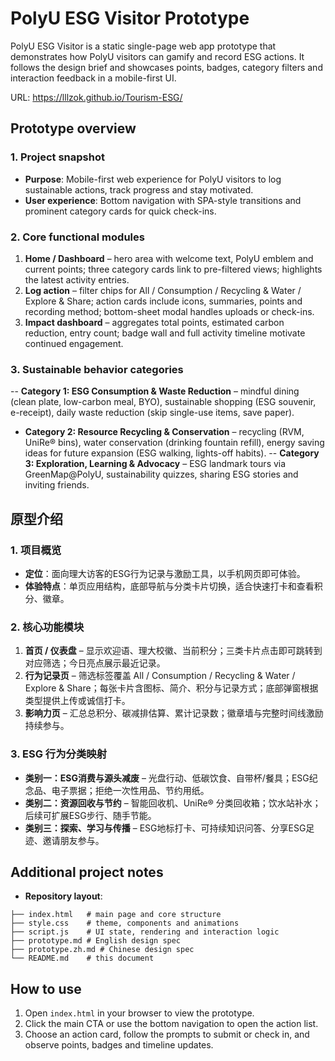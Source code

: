 # PolyU ESG Visitor Prototype

PolyU ESG Visitor is a static single-page web app prototype that demonstrates how PolyU visitors can gamify and record ESG actions. It follows the design brief and showcases points, badges, category filters and interaction feedback in a mobile-first UI.

URL: https://lllzok.github.io/Tourism-ESG/

## Prototype overview

### 1. Project snapshot
- **Purpose**: Mobile-first web experience for PolyU visitors to log sustainable actions, track progress and stay motivated.
- **User experience**: Bottom navigation with SPA-style transitions and prominent category cards for quick check-ins.

### 2. Core functional modules
1. **Home / Dashboard** – hero area with welcome text, PolyU emblem and current points; three category cards link to pre-filtered views; highlights the latest activity entries.
2. **Log action** – filter chips for All / Consumption / Recycling & Water / Explore & Share; action cards include icons, summaries, points and recording method; bottom-sheet modal handles uploads or check-ins.
3. **Impact dashboard** – aggregates total points, estimated carbon reduction, entry count; badge wall and full activity timeline motivate continued engagement.

### 3. Sustainable behavior categories
-- **Category 1: ESG Consumption & Waste Reduction** – mindful dining (clean plate, low-carbon meal, BYO), sustainable shopping (ESG souvenir, e-receipt), daily waste reduction (skip single-use items, save paper).
- **Category 2: Resource Recycling & Conservation** – recycling (RVM, UniRe® bins), water conservation (drinking fountain refill), energy saving ideas for future expansion (ESG walking, lights-off habits).
-- **Category 3: Exploration, Learning & Advocacy** – ESG landmark tours via GreenMap@PolyU, sustainability quizzes, sharing ESG stories and inviting friends.

## 原型介绍

### 1. 项目概览
- **定位**：面向理大访客的ESG行为记录与激励工具，以手机网页即可体验。
- **体验特点**：单页应用结构，底部导航与分类卡片切换，适合快速打卡和查看积分、徽章。

### 2. 核心功能模块
1. **首页 / 仪表盘** – 显示欢迎语、理大校徽、当前积分；三类卡片点击即可跳转到对应筛选；今日亮点展示最近记录。
2. **行为记录页** – 筛选标签覆盖 All / Consumption / Recycling & Water / Explore & Share；每张卡片含图标、简介、积分与记录方式；底部弹窗根据类型提供上传或诚信打卡。
3. **影响力页** – 汇总总积分、碳减排估算、累计记录数；徽章墙与完整时间线激励持续参与。

### 3. ESG 行为分类映射
- **类别一：ESG消费与源头减废** – 光盘行动、低碳饮食、自带杯/餐具；ESG纪念品、电子票据；拒绝一次性用品、节约用纸。
- **类别二：资源回收与节约** – 智能回收机、UniRe® 分类回收箱；饮水站补水；后续可扩展ESG步行、随手节能。
- **类别三：探索、学习与传播** – ESG地标打卡、可持续知识问答、分享ESG足迹、邀请朋友参与。

## Additional project notes
- **Repository layout**:

```
├── index.html   # main page and core structure
├── style.css    # theme, components and animations
├── script.js    # UI state, rendering and interaction logic
├── prototype.md # English design spec
├── prototype.zh.md # Chinese design spec
└── README.md    # this document
```

## How to use

1. Open `index.html` in your browser to view the prototype.
2. Click the main CTA or use the bottom navigation to open the action list.
3. Choose an action card, follow the prompts to submit or check in, and observe points, badges and timeline updates.


